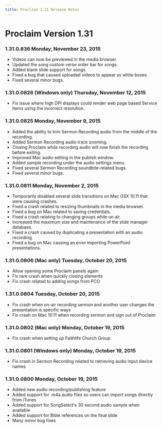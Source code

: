 ```yaml
---
title: Proclaim 1.31 Release Notes
---
```


# Proclaim Version 1.31

### 1.31.0.836 Monday, November 23, 2015
* Videos can now be previewed in the media browser.
* Updated the song custom verse order bar for songs.
* Added blank slide support for songs.
* Fixed a bug that caused uploaded videos to appear as white boxes.
* Fixed several minor bugs.

### 1.31.0.0826 (Windows only) Thursday, November 12, 2015
* Fix issue where high DPI displays could render web page based Service Items using the incorrect resolution.

### 1.31.0.0825 Monday, November 9, 2015
* Added the ability to trim Sermon Recording audio from the middle of the recording.
* Added Sermon Recording audio track zooming.
* Closing Proclaim while recording audio will now finish the recording before exiting.
* Improved Mac audio editing in the publish window.
* Added sample recording under the audio settings menu.
* Fixed several Sermon Recording soundbite-related bugs.
* Fixed several minor bugs.

### 1.31.0.0811 Monday, November 2, 2015
* Temporarily disabled several slide transitions on Mac OSX 10.11 that were causing crashes.
* Fixed a crash related to resizing thumbnails in the media browser.
* Fixed a bug on Mac related to saving credentials.
* Fixed a crash relating to changing groups while on air.
* Increased the maximum size and maintenance of the slide manager database.
* Fixed a crash caused by duplicating a presentation with an audio recording.
* Fixed a bug on Mac causing an error importing PowerPoint presentations.

### 1.31.0.0806 (Mac only) Tuesday, October 20, 2015

* Allow opening some Proclaim panels again
* Fix rare crash when quickly closing elements
* Fix crash related to adding songs from PCO

### 1.31.0.0804 Tuesday, October 20, 2015

* Fix crash when on-air recording sermon and another user changes the presentation is specific ways
* Fix crash on Mac 10.11 when recording sermon and sign out of Proclaim

### 1.31.0.0802 (Mac only) Monday, October 19, 2015

* Fix crash when setting up Faithlife Church Group

### 1.31.0.0801 (Windows only) Monday, October 19, 2015

* Fix crash in Sermon Recording related to retrieving audio input device names

### 1.31.0.0800 Monday, October 19, 2015

* Added new audio recording/publishing feature
* Added support for .m4a audio files so users can import songs directly from iTunes
* Added support for SongSelect's 30 second audio sample when available
* Added support for Bible references on the final slide
* Many minor bug fixes
